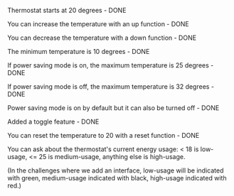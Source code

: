 Thermostat starts at 20 degrees - DONE

You can increase the temperature with an up function - DONE

You can decrease the temperature with a down function - DONE

The minimum temperature is 10 degrees - DONE

If power saving mode is on, the maximum temperature is 25 degrees - DONE

If power saving mode is off, the maximum temperature is 32 degrees - DONE

Power saving mode is on by default but it can also be turned off - DONE

Added a toggle feature - DONE

You can reset the temperature to 20 with a reset function - DONE

You can ask about the thermostat's current energy usage: < 18 is low-usage, <= 25 is medium-usage, anything else is high-usage.

(In the challenges where we add an interface, low-usage will be indicated with green, medium-usage indicated with black, high-usage indicated with red.)